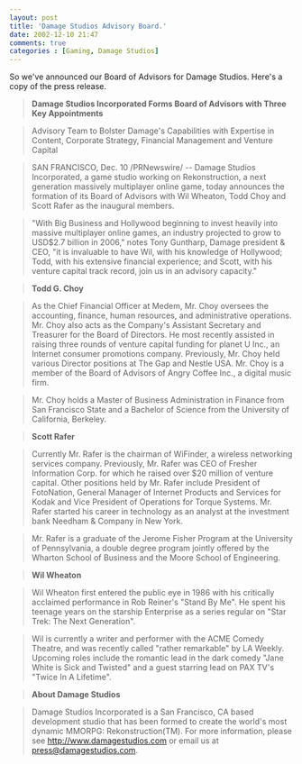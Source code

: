 ```yaml
---
layout: post
title: 'Damage Studios Advisory Board.'
date: 2002-12-10 21:47
comments: true
categories : [Gaming, Damage Studios]
---  
```


So we've announced our Board of Advisors for Damage Studios. Here's a copy of the press release.

> __Damage Studios Incorporated Forms Board of Advisors with Three Key Appointments__

> Advisory Team to Bolster Damage's Capabilities with Expertise in Content, Corporate Strategy, Financial Management and Venture Capital

> SAN FRANCISCO, Dec. 10 /PRNewswire/ -- Damage Studios Incorporated, a game studio working on Rekonstruction, a next generation massively multiplayer online game, today announces the formation of its Board of Advisors with Wil Wheaton, Todd Choy and Scott Rafer as the inaugural members.

> "With Big Business and Hollywood beginning to invest heavily into massive multiplayer online games, an industry projected to grow to USD$2.7 billion in 2006," notes Tony Guntharp, Damage president & CEO, "it is invaluable to have Wil, with his knowledge of Hollywood; Todd, with his extensive financial experience; and Scott, with his venture capital track record, join us in an advisory capacity."

> __Todd G. Choy__

> As the Chief Financial Officer at Medem, Mr. Choy oversees the accounting, finance, human resources, and administrative operations. Mr. Choy also acts as the Company's Assistant Secretary and Treasurer for the Board of Directors. He most recently assisted in raising three rounds of venture capital funding for planet U Inc., an Internet consumer promotions company. Previously, Mr. Choy held various Director positions at The Gap and Nestle USA. Mr. Choy is a member of the Board of Advisors of Angry Coffee Inc., a digital music firm.

> Mr. Choy holds a Master of Business Administration in Finance from San Francisco State and a Bachelor of Science from the University of California, Berkeley.

> __Scott Rafer__

> Currently Mr. Rafer is the chairman of WiFinder, a wireless networking services company. Previously, Mr. Rafer was CEO of Fresher Information Corp. for which he raised over $20 million of venture capital. Other positions held by Mr. Rafer include President of FotoNation, General Manager of Internet Products and Services for Kodak and Vice President of Operations for Torque Systems. Mr. Rafer started his career in technology as an analyst at the investment bank Needham & Company in New York.

> Mr. Rafer is a graduate of the Jerome Fisher Program at the University of Pennsylvania, a double degree program jointly offered by the Wharton School of Business and the Moore School of Engineering.

> __Wil Wheaton__

> Wil Wheaton first entered the public eye in 1986 with his critically acclaimed performance in Rob Reiner's "Stand By Me". He spent his teenage years on the starship Enterprise as a series regular on "Star Trek: The Next Generation".

> Wil is currently a writer and performer with the ACME Comedy Theatre, and was recently called "rather remarkable" by LA Weekly. Upcoming roles include the romantic lead in the dark comedy "Jane White is Sick and Twisted" and a guest starring lead on PAX TV's "Twice In A Lifetime".

> __About Damage Studios__

> Damage Studios Incorporated is a San Francisco, CA based development studio that has been formed to create the world's most dynamic MMORPG: Rekonstruction(TM). For more information, please see http://www.damagestudios.com or email us at press@damagestudios.com.




